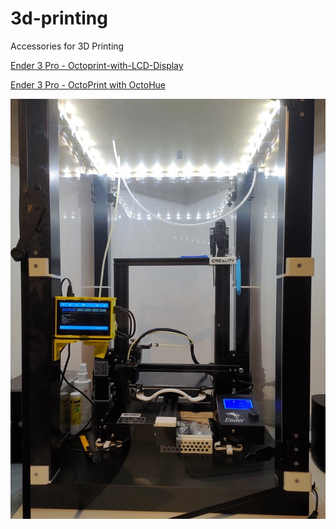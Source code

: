 # 3d-printing
Accessories for 3D Printing

[Ender 3 Pro - Octoprint-with-LCD-Display](https://github.com/imlabor/3d-printing/wiki/Ender-3-Pro---Octoprint-with-LCD-Display)

[Ender 3 Pro - OctoPrint with OctoHue](https://github.com/imlabor/3d-printing/wiki/Ender-3-Pro---Octoprint-with-OctaHue-(PhilipsHue))



![ender3pro](https://github.com/imlabor/3d-printing/blob/master/ender3_printer_with_lcd_octoprint.jpg)
